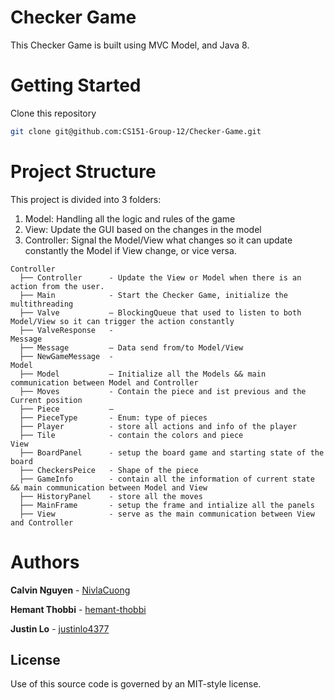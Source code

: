 # Checker Game
This Checker Game is built using MVC Model, and Java 8.

# Getting Started
Clone this repository

```bash
git clone git@github.com:CS151-Group-12/Checker-Game.git
```

# Project Structure

This project is divided into 3 folders:
1. Model: Handling all the logic and rules of the game
2. View: Update the GUI based on the changes in the model
3. Controller: Signal the Model/View what changes so it can update constantly the Model if View change, or vice versa.

```
Controller
  ├── Controller      - Update the View or Model when there is an action from the user.
  ├── Main            - Start the Checker Game, initialize the multithreading 
  ├── Valve           — BlockingQueue that used to listen to both Model/View so it can trigger the action constantly
  ├── ValveResponse   - 
Message
  ├── Message         — Data send from/to Model/View
  ├── NewGameMessage  -
Model
  ├── Model           — Initialize all the Models && main communication between Model and Controller
  ├── Moves           - Contain the piece and ist previous and the Current position
  ├── Piece           — 
  ├── PieceType       - Enum: type of pieces
  ├── Player          - store all actions and info of the player
  ├── Tile            - contain the colors and piece 
View
  ├── BoardPanel      - setup the board game and starting state of the board
  ├── CheckersPeice   - Shape of the piece
  ├── GameInfo        - contain all the information of current state && main communication between Model and View
  ├── HistoryPanel    - store all the moves 
  ├── MainFrame       - setup the frame and intialize all the panels
  ├── View            - serve as the main communication between View and Controller
```

# Authors

**Calvin Nguyen** - [NivlaCuong](https://github.com/NivlaCuong)

**Hemant Thobbi** - [hemant-thobbi](https://github.com/hemant-thobbi)

**Justin Lo** - [justinlo4377](https://github.com/justinlo4377)

## License

Use of this source code is governed by an MIT-style license.
